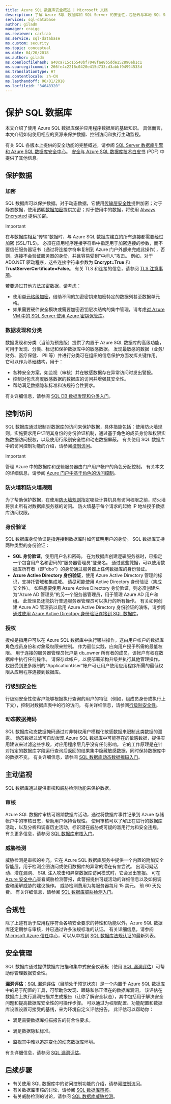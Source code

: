 ```yaml
---
title: Azure SQL 数据库安全概述 | Microsoft 文档
description: 了解 Azure SQL 数据库和 SQL Server 的安全性，包括云与本地 SQL Server 之间的差异。
services: sql-database
author: giladm
manager: craigg
ms.reviewer: carlrab
ms.service: sql-database
ms.custom: security
ms.topic: conceptual
ms.date: 04/20/2018
ms.author: giladm
ms.openlocfilehash: a40ca715c15540bf7048fae8b5dde152890eb1c1
ms.sourcegitcommit: 266fe4c2216c0420e415d733cd3abbf94994533d
ms.translationtype: HT
ms.contentlocale: zh-CN
ms.lasthandoff: 06/01/2018
ms.locfileid: "34648320"
---
```

# <a name="securing-your-sql-database"></a>保护 SQL 数据库

本文介绍了使用 Azure SQL 数据库保护应用程序数据层的基础知识。 具体而言，本文介绍如何使用相应的资源来保护数据、控制访问和执行主动监视。 

有关 SQL 各版本上提供的安全功能的完整概述，请参阅 [SQL Server 数据库引擎和 Azure SQL 数据库安全中心](https://msdn.microsoft.com/library/bb510589)。 [安全与 Azure SQL 数据库技术白皮书](https://download.microsoft.com/download/A/C/3/AC305059-2B3F-4B08-9952-34CDCA8115A9/Security_and_Azure_SQL_Database_White_paper.pdf) (PDF) 中提供了其他信息。

## <a name="protect-data"></a>保护数据

### <a name="encryption"></a>加密
SQL 数据库可以保护数据。对于动态数据，它使用[传输层安全性](https://support.microsoft.com/kb/3135244)提供加密；对于静态数据，使用[透明数据加密](/sql/relational-databases/security/encryption/transparent-data-encryption-azure-sql)提供加密；对于使用中的数据，将使用 [Always Encrypted](https://msdn.microsoft.com/library/mt163865.aspx) 提供加密。 

> [!IMPORTANT]
>在与数据库相互“传输”数据时，与 Azure SQL 数据库建立的所有连接都需要经过加密 (SSL/TLS)。 必须在应用程序连接字符串中指定用于加密连接的参数，而不要信任服务器证书（通过将连接字符串复制到 Azure 门户外部来完成此操作），否则，连接不会验证服务器的身份，并且容易受到“中间人”攻击。 例如，对于 ADO.NET 驱动程序，这些连接字符串参数为 **Encrypt=True** 和 **TrustServerCertificate=False**。 有关 TLS 和连接的信息，请参阅 [TLS 注意事项](sql-database-connect-query.md#tls-considerations-for-sql-database-connectivity)。

若要通过其他方法加密数据，请考虑：

* 使用[单元格级加密](https://msdn.microsoft.com/library/ms179331.aspx)，借助不同的加密密钥来加密特定的数据列甚至数据单元格。
* 如果需要硬件安全模块或需要加密密钥层次结构的集中管理，请考虑[对 Azure VM 中的 SQL Server 使用 Azure 密钥保管库](http://blogs.technet.com/b/kv/archive/2015/01/12/using-the-key-vault-for-sql-server-encryption.aspx)。

### <a name="data-discovery--classification"></a>数据发现和分类
数据发现和分类（当前为预览版）提供了内置于 Azure SQL 数据库的高级功能，可用于发现、分类、标记和保护数据库中的敏感数据。 发现最敏感的数据（业务/财务、医疗保健、 PII 等）并进行分类可在组织的信息保护方面发挥关键作用。 它可以作为基础结构，用于：

- 各种安全方案，如监视（审核）并在敏感数据存在异常访问时发出警报。
- 控制对包含高度敏感数据的数据库的访问并增强其安全性。
- 帮助满足数据隐私标准和法规符合性要求。

有关详细信息，请参阅 [SQL DB 数据发现和分类入门](sql-database-data-discovery-and-classification.md)。 

## <a name="control-access"></a>控制访问
SQL 数据库通过限制对数据库的访问来保护数据，具体措施包括：使用防火墙规则，实施要求用户证明其身份的身份验证机制，通过基于角色的成员身份和权限实施数据访问授权，以及使用行级别安全性和动态数据屏蔽。 有关使用 SQL 数据库中的访问控制功能的介绍，请参阅[控制访问](sql-database-control-access.md)。

> [!IMPORTANT]
> 管理 Azure 中的数据库和逻辑服务器由门户用户帐户的角色分配控制。 有关本文的详细信息，请参阅 [Azure 门户中基于角色的访问控制](../role-based-access-control/overview.md)。
>

### <a name="firewall-and-firewall-rules"></a>防火墙和防火墙规则
为了帮助保护数据，在使用[防火墙规则](sql-database-firewall-configure.md)指定哪些计算机具有访问权限之前，防火墙将禁止所有对数据库服务器的访问。 防火墙基于每个请求的起始 IP 地址授予数据库访问权限。

### <a name="authentication"></a>身份验证
SQL 数据库身份验证是指连接到数据库时如何证明用户的身份。 SQL 数据库支持两种类型的身份验证：
* **SQL 身份验证**，使用用户名和密码。 在为数据库创建逻辑服务器时，已指定一个包含用户名和密码的“服务器管理员”登录名。 通过这些凭据，可以使用数据库所有者（即“dbo”）的身份通过服务器上任何数据库的身份验证。 
* **Azure Active Directory 身份验证**，使用 Azure Active Directory 管理的标识，支持托管域和集成域。 请[尽可能](https://msdn.microsoft.com/library/ms144284.aspx)使用 Active Directory 身份验证（集成安全性）。 如果想要使用 Azure Active Directory 身份验证，则必须创建名为“Azure AD 管理员”的另一个服务器管理员，用于管理 Azure AD 用户和组。 此管理员还能执行普通服务器管理员可以执行的所有操作。 有关如何创建 Azure AD 管理员以启用 Azure Active Directory 身份验证的演练，请参阅[通过使用 Azure Active Directory 身份验证连接到 SQL 数据库](sql-database-aad-authentication.md)。

### <a name="authorization"></a>授权
授权是指用户可以在 Azure SQL 数据库中执行哪些操作，这由用户帐户的数据库角色成员身份和对象级权限来控制。 作为最佳实践，应向用户授予所需的最低权限。 用于连接的服务器管理员帐户是 db_owner 所有者的成员，该帐户有权在数据库中执行任何操作。 请保存此帐户，以便部署架构升级并执行其他管理操作。 权限受到更多限制的“ApplicationUser”帐户可让用户使用应用程序所需的最低权限从应用程序连接到数据库。

### <a name="row-level-security"></a>行级别安全性
行级别安全性使客户能够根据执行查询的用户的特征（例如，组成员身份或执行上下文），控制对数据库表中的行的访问。 有关详细信息，请参阅[行级别安全性](https://msdn.microsoft.com/library/dn765131)。

### <a name="dynamic-data-masking"></a>动态数据掩码 
SQL 数据库动态数据掩码通过对非特权用户模糊化敏感数据来限制此类数据的泄露。 动态数据过滤可自动发现 Azure SQL 数据库中可能存在的敏感数据，提供实用建议来过滤这些字段，对应用程序层几乎没有任何影响。 它的工作原理是在针对指定的数据库字段运行查询后返回的结果集中隐藏敏感数据，同时保持数据库中的数据不变。 有关详细信息，请参阅 [SQL 数据库动态数据掩码入门](sql-database-dynamic-data-masking-get-started.md)。

## <a name="proactive-monitoring"></a>主动监视
SQL 数据库通过提供审核和威胁检测功能来保护数据。 

### <a name="auditing"></a>审核
Azure SQL 数据库审核可跟踪数据库活动，通过将数据库事件记录到 Azure 存储帐户中的审核日志，帮助用户保持合规性。 使用审核可以了解正在进行的数据库活动，以及分析和调查历史活动，标识潜在威胁或可疑的滥用行为和安全违规。 有关更多信息，请参阅 [SQL 数据库审核入门](sql-database-auditing.md)。  

### <a name="threat-detection"></a>威胁检测
威胁检测是审核的补充，它在 Azure SQL 数据库服务中提供一个内置的附加安全智能层，用于检测企图访问或使用数据库的异常的潜在有害尝试。 出现可疑活动、潜在漏洞、 SQL 注入攻击和异常数据库访问模式时，它会发出警报。 可在 [Azure 安全中心](https://azure.microsoft.com/services/security-center/)查看威胁检测警报，此警报提供可疑活动的详细信息以及如何调查和缓解威胁的建议操作。 威胁检测费用为每服务器每月 15 美元。 前 60 天免费。 有关详细信息，请参阅 [SQL 数据库威胁检测入门](sql-database-threat-detection.md)。
 
## <a name="compliance"></a>合规性
除了上述有助于应用程序符合各项安全要求的特性和功能以外，Azure SQL 数据库还定期参与审核，并已通过许多法规标准的认证。 有关详细信息，请参阅 [Microsoft Azure 信任中心](https://azure.microsoft.com/support/trust-center/)，可以从中找到 [SQL 数据库法规认证](https://www.microsoft.com/trustcenter/compliance/complianceofferings/)的最新列表。


## <a name="security-management"></a>安全管理

SQL 数据库通过提供数据库扫描和集中式安全仪表板（使用 [SQL 漏洞评估](sql-vulnerability-assessment.md)）可帮助你管理数据安全性。

**漏洞评估**：[SQL 漏洞评估](sql-vulnerability-assessment.md)（目前处于预览状态）是一个内置于 Azure SQL 数据库中的易于配置的工具，可帮助你发现、跟踪和修正潜在的数据库漏洞。 该评估在数据库上执行漏洞扫描并生成报告（让你了解安全状态），其中包括用于解决安全问题和提高数据库安全性的可操作步骤。 可以通过为权限配置、功能配置和数据库设置设置可接受的基线，来为环境自定义评估报告。 此评估可以帮助你：

- 满足需要数据库扫描报告的符合性要求。 

- 满足数据隐私标准。 

- 监视其中难以追踪变化的动态数据库环境。

有关详细信息，请参阅 [SQL 漏洞评估](sql-vulnerability-assessment.md)。

## <a name="next-steps"></a>后续步骤

- 有关使用 SQL 数据库中的访问控制功能的介绍，请参阅[控制访问](sql-database-control-access.md)。
- 有关数据库审核的讨论，请参阅 [SQL 数据库审核](sql-database-auditing.md)。
- 有关威胁检测的讨论，请参阅 [SQL 数据库威胁检测](sql-database-threat-detection.md)。
